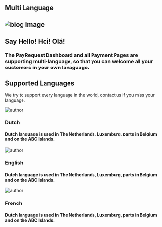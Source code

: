 <section class="breadcrumb-area">
         <div class="breadcrumb-shape"></div>
         <div class="container">
            <div class="row">
               <div class="col-lg-12">
                  <div class="breadcrumb-inn">
                     <div class="section-title wow fadeInUp" data-wow-duration="1s" data-wow-delay="0.3s" style="visibility: visible; animation-duration: 1s; animation-delay: 0.3s; animation-name: fadeInUp;">
                       <h2>Multi <span>Language</span></h2>
                     </div>
                  </div>
               </div>
            </div>
         </div>
</section>



<section class="about-page-section section_100">
         <div class="container">
            <div class="row">
               <div class="col-lg-12">
                  
</div>
            </div>
            <div class="row align-items-center">
               <div class="col-lg-5 lg-1">
                  <div class="about-page-left wow fadeInLeft" data-wow-duration="1s" data-wow-delay="0.5s" style="visibility: visible; animation-duration: 1s; animation-delay: 0.5s; animation-name: fadeInLeft;">
                     <h2 class="mr-5"><div class="">
 <img src="https://i.imgur.com/Wq7O5Z2.png" alt="blog image" style="
    border-radius: 20px;
">
                     </div></h2>
                  </div>
               </div>
               <div class="col-lg-6">
                  <div class="about-page-text wow fadeInRight" data-wow-duration="1s" data-wow-delay="0.6s" style="visibility: visible; animation-duration: 1s; animation-delay: 0.6s; animation-name: fadeInRight;">
                     <div class="section-title wow fadeInUp" data-wow-duration="1s" data-wow-delay="0.3s" style="visibility: visible; animation-duration: 1s; animation-delay: 0.3s; animation-name: fadeInUp;">
                     <h2>Say
<span>Hello! Hoi! Olá!</span>

</h2>
                  </div>

<h3>The PayRequest Dashboard and all Payment Pages are supporting multi-language, so that you can welcome all your customers in your own lanaguage.
</h3>
                  </div>
               </div>
            </div>
         </div>
      </section>



<section class="blog-section section_100">
         <div class="container">
            <div class="row align-items-center">
               <div class="col-lg-5 col-md-12">
                  <div class="section-title wow fadeInLeft" data-wow-duration="1s" data-wow-delay="0.3s" style="visibility: visible; animation-duration: 1s; animation-delay: 0.3s; animation-name: fadeInLeft;">
                     <h2>Supported 
<span>Languages</span></h2>
                  </div>
               </div>
               <div class="col-lg-7 col-md-12">
                  <div class="section-para wow fadeInRight" data-wow-duration="1s" data-wow-delay="0.4s" style="visibility: visible; animation-duration: 1s; animation-delay: 0.4s; animation-name: fadeInRight;">
                     <p>We try to support every language in the world, contact us if you miss your language.</p>
                  </div>
               </div>
            </div>
            <div class="row">
               <div class="col-lg-4 col-md-6">
                  <div class="blog-item wow fadeInLeft" data-wow-duration="1s" data-wow-delay="0.3s" style="visibility: visible; animation-duration: 1s; animation-delay: 0.3s; animation-name: fadeInLeft;">
                     
<div class="blog-desc">
                        <div class="meta-image">
                           <div class="author-round">
                              <img src="https://www.flaticon.com/svg/static/icons/svg/197/197441.svg" alt="author">
                           </div>
                           <div class="tags">
                              



  <h3>Dutch</h3>
                           </div>
                        </div>
                        <div class="blog-text">
                           
<h4>Dutch language is used in The Netherlands, Luxemburg, parts in Belgium and on the ABC Islands.
</h4>


          
</div>
                     </div>
                  </div>
               </div>
               <div class="col-lg-4 col-md-6">
                  <div class="blog-item wow fadeInLeft" data-wow-duration="1s" data-wow-delay="0.3s" style="visibility: visible; animation-duration: 1s; animation-delay: 0.3s; animation-name: fadeInLeft;">
                     
<div class="blog-desc">
                        <div class="meta-image">
                           <div class="author-round">
                              <img src="https://www.flaticon.com/svg/static/icons/svg/197/197484.svg" alt="author">
                           </div>
                           <div class="tags">
                              



<h3>English</h3>
                           </div>
                        </div>
                        <div class="blog-text">
                           
<h4>Dutch language is used in The Netherlands, Luxemburg, parts in Belgium and on the ABC Islands.

</h4>



</div>
                     </div>
                  </div>
               </div>
               <div class="col-lg-4 col-md-6">
                  <div class="blog-item wow fadeInLeft" data-wow-duration="1s" data-wow-delay="0.3s" style="visibility: visible; animation-duration: 1s; animation-delay: 0.3s; animation-name: fadeInLeft;">
                     
<div class="blog-desc">
                        <div class="meta-image">
                           <div class="author-round">
                              <img src="https://www.flaticon.com/svg/static/icons/svg/197/197560.svg" alt="author">
                           </div>
                           <div class="tags">
                              



<h3>French</h3>
                           </div>
                        </div>
                        <div class="blog-text">
                           
<h4>Dutch language is used in The Netherlands, Luxemburg, parts in Belgium and on the ABC Islands.

</h4>



  </div>
                     </div>
                  </div>
               </div>
            </div>
         </div>
      </section>
